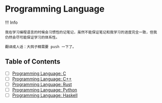# Programming Language

!!! Info

    我在学习编程语言的时候会习惯性的记笔记，虽然不能保证笔记和我学习的进度完全一致，但我仍然会尽可能保证学习的体系性。

    翻译成人话：大鸽子精需要 push 一下了。

## Table of Contents

- [ ] [Programming Language: C](./C/index.md)
- [ ] [Programming Language: C++](./C++/index.md)
- [ ] [Programming Language: Rust](./Rust/index.md)
- [ ] [Programming Language: Python](./Python/index.md)
- [ ] [Programming Language: Haskell](./Haskell/index.md)
